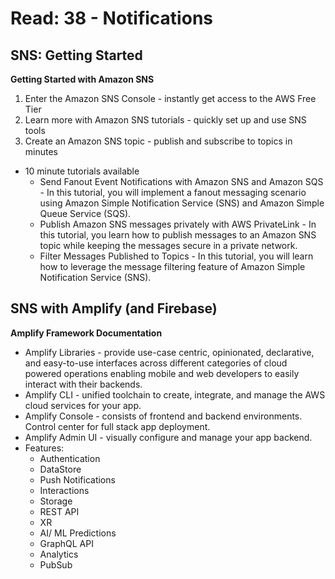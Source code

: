 # Read: 38 - Notifications

## SNS: Getting Started
**Getting Started with Amazon SNS**
  1. Enter the Amazon SNS Console - instantly get access to the AWS Free Tier
  2. Learn more with Amazon SNS tutorials - quickly set up and use SNS tools
  3. Create an Amazon SNS topic - publish and subscribe to topics in minutes
  * 10 minute tutorials available
    - Send Fanout Event Notifications with Amazon SNS and Amazon SQS - In this tutorial, you will implement a fanout messaging scenario using Amazon Simple Notification Service (SNS) and Amazon Simple Queue Service (SQS).
    - Publish Amazon SNS messages privately with AWS PrivateLink - In this tutorial, you learn how to publish messages to an Amazon SNS topic while keeping the messages secure in a private network.
    - Filter Messages Published to Topics - In this tutorial, you will learn how to leverage the message filtering feature of Amazon Simple Notification Service (SNS). 

## SNS with Amplify (and Firebase)
**Amplify Framework Documentation**
  * Amplify Libraries - provide use-case centric, opinionated, declarative, and easy-to-use interfaces across different categories of cloud powered operations enabling mobile and web developers to easily interact with their backends.
  * Amplify CLI - unified toolchain to create, integrate, and manage the AWS cloud services for your app.
  * Amplify Console - consists of frontend and backend environments. Control center for full stack app deployment.
  * Amplify Admin UI - visually configure and manage your app backend.
  * Features:
    - Authentication
    - DataStore
    - Push Notifications
    - Interactions
    - Storage
    - REST API
    - XR
    - AI/ ML Predictions
    - GraphQL API
    - Analytics
    - PubSub